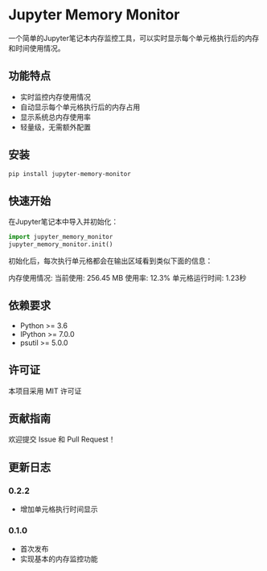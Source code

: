 # Jupyter Memory Monitor

一个简单的Jupyter笔记本内存监控工具，可以实时显示每个单元格执行后的内存和时间使用情况。

## 功能特点

- 实时监控内存使用情况
- 自动显示每个单元格执行后的内存占用
- 显示系统总内存使用率
- 轻量级，无需额外配置

## 安装

```bash
pip install jupyter-memory-monitor
```

## 快速开始

在Jupyter笔记本中导入并初始化：

```python
import jupyter_memory_monitor
jupyter_memory_monitor.init()
```


初始化后，每次执行单元格都会在输出区域看到类似下面的信息：

内存使用情况: 当前使用: 256.45 MB 使用率: 12.3% 单元格运行时间: 1.23秒


## 依赖要求

- Python >= 3.6
- IPython >= 7.0.0
- psutil >= 5.0.0

## 许可证

本项目采用 MIT 许可证

## 贡献指南

欢迎提交 Issue 和 Pull Request！

## 更新日志

### 0.2.2
- 增加单元格执行时间显示

### 0.1.0
- 首次发布
- 实现基本的内存监控功能